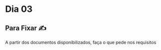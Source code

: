 # Dia 03

## Para Fixar :writing_hand:

A partir dos documentos disponibilizados, faça o que pede nos requisitos